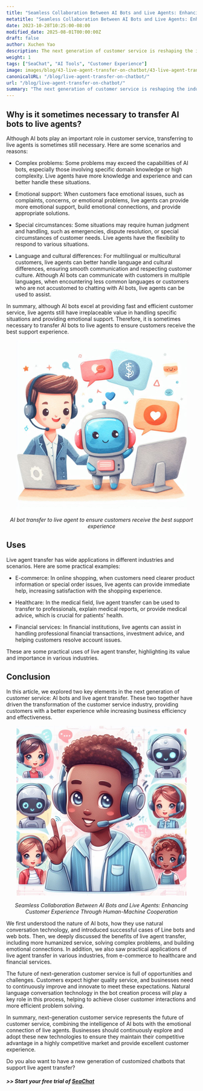 ```yaml
---
title: "Seamless Collaboration Between AI Bots and Live Agents: Enhancing Customer Experience Through Human-Machine Cooperation"
metatitle: "Seamless Collaboration Between AI Bots and Live Agents: Enhancing Customer Experience Through Human-Machine Cooperation | Building Next-Generation Chatbots with SeaChat Series"
date: 2023-10-28T10:25:00-08:00
modified_date: 2025-08-01T00:00:00Z
draft: false
author: Xuchen Yao
description: The next generation of customer service is reshaping the industry. This article explores the synergy between AI bots and live customer service agents to provide smarter and more humanized support, and explains why it is sometimes necessary to balance the two. We will discuss how technological advancements shape customer experience and business operations.
weight: 1
tags: ["SeaChat", "AI Tools", "Customer Experience"]
image: images/blog/43-live-agent-transfer-on-chatbot/43-live-agent-transfer-on-chatbot.png
canonicalURL: "/blog/live-agent-transfer-on-chatbot/"
url: "/blog/live-agent-transfer-on-chatbot/"
summary: "The next generation of customer service is reshaping the industry. This article explores the synergy between AI bots and live customer service agents to provide smarter and more humanized support, and explains why it is sometimes necessary to balance the two. We will discuss how technological advancements shape customer experience and business operations."
---
```


## Why is it sometimes necessary to transfer AI bots to live agents?
Although AI bots play an important role in customer service, transferring to live agents is sometimes still necessary. Here are some scenarios and reasons:

- Complex problems: Some problems may exceed the capabilities of AI bots, especially those involving specific domain knowledge or high complexity. Live agents have more knowledge and experience and can better handle these situations.

- Emotional support: When customers face emotional issues, such as complaints, concerns, or emotional problems, live agents can provide more emotional support, build emotional connections, and provide appropriate solutions.

- Special circumstances: Some situations may require human judgment and handling, such as emergencies, dispute resolution, or special circumstances of customer needs. Live agents have the flexibility to respond to various situations.

- Language and cultural differences: For multilingual or multicultural customers, live agents can better handle language and cultural differences, ensuring smooth communication and respecting customer culture. Although AI bots can communicate with customers in multiple languages, when encountering less common languages or customers who are not accustomed to chatting with AI bots, live agents can be used to assist.

In summary, although AI bots excel at providing fast and efficient customer service, live agents still have irreplaceable value in handling specific situations and providing emotional support. Therefore, it is sometimes necessary to transfer AI bots to live agents to ensure customers receive the best support experience.

<center>
<img height="450px" src="/images/blog/43-live-agent-transfer-on-chatbot/1-ai-chatbot-transfer-to-live-agent.jpeg" alt="AI chatbot transfer to live agent to ensure customers receive the best support experience"/>

*AI bot transfer to live agent to ensure customers receive the best support experience*
</center>

## Uses
Live agent transfer has wide applications in different industries and scenarios. Here are some practical examples:

- E-commerce: In online shopping, when customers need clearer product information or special order issues, live agents can provide immediate help, increasing satisfaction with the shopping experience.

- Healthcare: In the medical field, live agent transfer can be used to transfer to professionals, explain medical reports, or provide medical advice, which is crucial for patients' health.

- Financial services: In financial institutions, live agents can assist in handling professional financial transactions, investment advice, and helping customers resolve account issues.

These are some practical uses of live agent transfer, highlighting its value and importance in various industries.

## Conclusion
In this article, we explored two key elements in the next generation of customer service: AI bots and live agent transfer. These two together have driven the transformation of the customer service industry, providing customers with a better experience while increasing business efficiency and effectiveness.

<center>
<img height="450px" src="/images/blog/43-live-agent-transfer-on-chatbot/2-ai-chatbot-live-agent-collaboration.jpeg" alt="Seamless Collaboration Between AI Bots and Live Agents: Enhancing Customer Experience Through Human-Machine Cooperation"/>

*Seamless Collaboration Between AI Bots and Live Agents: Enhancing Customer Experience Through Human-Machine Cooperation*
</center>

We first understood the nature of AI bots, how they use natural conversation technology, and introduced successful cases of Line bots and web bots. Then, we deeply discussed the benefits of live agent transfer, including more humanized service, solving complex problems, and building emotional connections. In addition, we also saw practical applications of live agent transfer in various industries, from e-commerce to healthcare and financial services.

The future of next-generation customer service is full of opportunities and challenges. Customers expect higher quality service, and businesses need to continuously improve and innovate to meet these expectations. Natural language conversation technology in the bot creation process will play a key role in this process, helping to achieve closer customer interactions and more efficient problem solving.

In summary, next-generation customer service represents the future of customer service, combining the intelligence of AI bots with the emotional connection of live agents. Businesses should continuously explore and adopt these new technologies to ensure they maintain their competitive advantage in a highly competitive market and provide excellent customer experience.

Do you also want to have a new generation of customized chatbots that support live agent transfer?
##### >> Start your free trial of [SeaChat](https://chat.seasalt.ai/?utm_source=blog)
